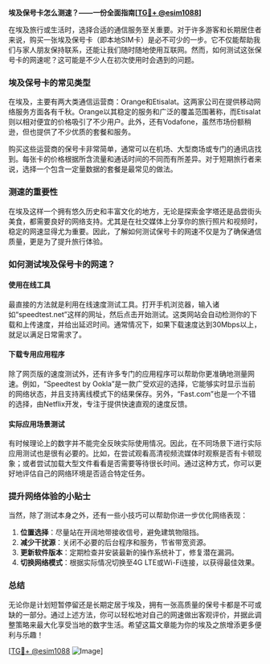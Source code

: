 **埃及保号卡怎么测速？——一份全面指南[[TG💪+ @esim1088](https://t.me/s/esim1088)]**

在埃及旅行或生活时，选择合适的通信服务至关重要。对于许多游客和长期居住者来说，购买一张埃及保号卡（即本地SIM卡）是必不可少的一步。它不仅能帮助我们与家人朋友保持联系，还能让我们随时随地使用互联网。然而，如何测试这张保号卡的网速呢？这可能是不少人在初次使用时会遇到的问题。

### 埃及保号卡的常见类型

在埃及，主要有两大类通信运营商：Orange和Etisalat。这两家公司在提供移动网络服务方面各有千秋。Orange以其稳定的服务和广泛的覆盖范围著称，而Etisalat则以相对便宜的价格吸引了不少用户。此外，还有Vodafone，虽然市场份额稍逊，但也提供了不少优质的套餐和服务。

购买这些运营商的保号卡非常简单，通常可以在机场、大型商场或专门的通讯店找到。每张卡的价格根据所含流量和通话时间的不同而有所差异。对于短期旅行者来说，选择一个包含一定量数据的套餐是最常见的做法。

### 测速的重要性

在埃及这样一个拥有悠久历史和丰富文化的地方，无论是探索金字塔还是品尝街头美食，都需要良好的网络支持。尤其是在社交媒体上分享你的旅行照片和视频时，稳定的网速显得尤为重要。因此，了解如何测试保号卡的网速不仅是为了确保通信质量，更是为了提升旅行体验。

### 如何测试埃及保号卡的网速？

#### 使用在线工具

最直接的方法就是利用在线速度测试工具。打开手机浏览器，输入诸如“speedtest.net”这样的网址，然后点击开始测试。这类网站会自动检测你的下载和上传速度，并给出延迟时间。通常情况下，如果下载速度达到30Mbps以上，就足以满足日常需求了。

#### 下载专用应用程序

除了网页版的速度测试外，还有许多专门的应用程序可以帮助你更准确地测量网速。例如，“Speedtest by Ookla”是一款广受欢迎的选择，它能够实时显示当前的网络状态，并且支持离线模式下的结果保存。另外，“Fast.com”也是一个不错的选择，由Netflix开发，专注于提供快速直观的速度反馈。

#### 实际应用场景测试

有时候理论上的数字并不能完全反映实际使用情况。因此，在不同场景下进行实际应用测试也是很有必要的。比如，在尝试观看高清视频流媒体时观察是否有卡顿现象；或者尝试加载大型文件看看是否需要等待很长时间。通过这种方式，你可以更好地评估自己的网络环境是否适合特定任务。

### 提升网络体验的小贴士

当然，除了测试本身之外，还有一些小技巧可以帮助你进一步优化网络表现：

1. **位置选择**：尽量站在开阔地带接收信号，避免建筑物阻挡。
2. **减少干扰源**：关闭不必要的后台程序和服务，节省带宽资源。
3. **更新软件版本**：定期检查并安装最新的操作系统补丁，修复潜在漏洞。
4. **切换网络模式**：根据实际情况切换至4G LTE或Wi-Fi连接，以获得最佳效果。

### 总结

无论你是计划短暂停留还是长期定居于埃及，拥有一张高质量的保号卡都是不可或缺的一部分。通过上述方法，你可以轻松地对自己的网速做出客观评价，并据此调整策略来最大化享受当地的数字生活。希望这篇文章能为你的埃及之旅增添更多便利与乐趣！

[[TG💪+ @esim1088](https://t.me/s/esim1088) ![Image](https://i.postimg.cc/4NQfJmqS/Snipaste-2025-05-13-00-14-12.png)]